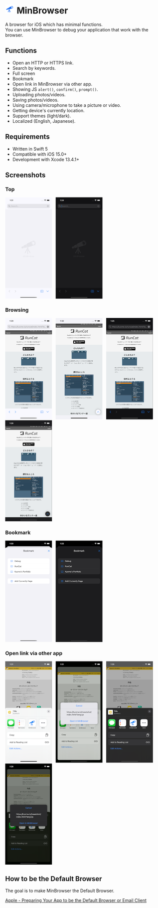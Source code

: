 # <img src="Resources/rounded-icon.png" alt="logo" width="30px" height="30px" /> MinBrowser

A browser for iOS which has minimal functions.<br>
You can use MinBrowser to debug your application that work with the browser.

## Functions

- Open an HTTP or HTTPS link.
- Search by keywords.
- Full screen
- Bookmark
- Open link in MinBrowser via other app.
- Showing JS `alert()`, `confirm()`, `prompt()`.
- Uploading photos/videos.
- Saving photos/videos.
- Using camera/microphone to take a picture or video.
- Getting device's currently location.
- Support themes (light/dark).
- Localized (English, Japanese).

## Requirements

- Written in Swift 5
- Compatible with iOS 15.0+
- Development with Xcode 13.4.1+

## Screenshots

### Top

<img src="Resources/light/1-top.png" alt="top" width="150px" />&nbsp;&nbsp;
<img src="Resources/dark/1-top.png" alt="top" width="150px" />

### Browsing

<img src="Resources/light/2-open-link.png" alt="open link" width="150px" />&nbsp;&nbsp;
<img src="Resources/light/3-full-screen.png" alt="full screen" width="150px" />&nbsp;&nbsp;
<img src="Resources/dark/2-open-link.png" alt="open link" width="150px" />&nbsp;&nbsp;
<img src="Resources/dark/3-full-screen.png" alt="full screen" width="150px" />

### Bookmark

<img src="Resources/light/4-bookmark.png" alt="bookmark" width="150px" />&nbsp;&nbsp;
<img src="Resources/dark/4-bookmark.png" alt="bookmark" width="150px" />

### Open link via other app

<img src="Resources/light/5-share-sheet.png" alt="share sheet" width="150px" />&nbsp;&nbsp;
<img src="Resources/light/6-share-view.png" alt="share view" width="150px" />&nbsp;&nbsp;
<img src="Resources/dark/5-share-sheet.png" alt="share sheet" width="150px" />&nbsp;&nbsp;
<img src="Resources/dark/6-share-view.png" alt="share view" width="150px" />

## How to be the Default Browser

The goal is to make MinBrowser the Default Browser.

[Apple - Preparing Your App to be the Default Browser or Email Client](https://developer.apple.com/documentation/xcode/preparing-your-app-to-be-the-default-browser-or-email-client)
